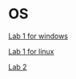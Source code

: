 # OS
[Lab 1 for windows](https://github.com/MyDum-bsu/OS/tree/main/windows/lab1)

[Lab 1 for linux](https://github.com/MyDum-bsu/OS/tree/main/linux/lab1)

[Lab 2](https://github.com/MyDum-bsu/OS/tree/main/linux/lab2)
